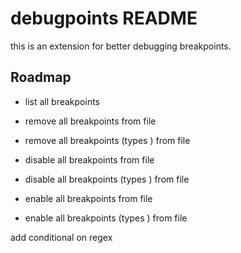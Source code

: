 # debugpoints README

this is an extension for better debugging breakpoints.

## Roadmap

-    list all breakpoints
-    remove all breakpoints from file
-    remove all breakpoints (types ) from file

-    disable all breakpoints from file
-    disable all breakpoints (types ) from file

-    enable all breakpoints from file
-    enable all breakpoints (types ) from file

add conditional on regex
